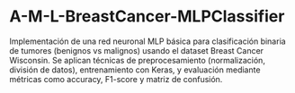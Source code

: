 # A-M-L-BreastCancer-MLPClassifier
Implementación de una red neuronal MLP básica para clasificación binaria de tumores (benignos vs malignos) usando el dataset Breast Cancer Wisconsin. Se aplican técnicas de preprocesamiento (normalización, división de datos), entrenamiento con Keras, y evaluación mediante métricas como accuracy, F1-score y matriz de confusión.
